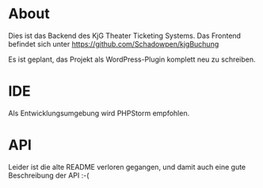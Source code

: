 # About
Dies ist das Backend des KjG Theater Ticketing Systems.
Das Frontend befindet sich unter https://github.com/Schadowpen/kjgBuchung

Es ist geplant, das Projekt als WordPress-Plugin komplett neu zu schreiben.


# IDE
Als Entwicklungsumgebung wird PHPStorm empfohlen.


# API
Leider ist die alte README verloren gegangen, und damit auch eine gute Beschreibung der API :-(
